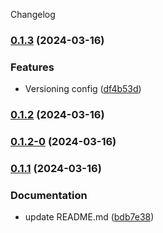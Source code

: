 Changelog
### [0.1.3](https://github.com/xabierlameiro/filtering-tool/compare/v0.1.2...v0.1.3) (2024-03-16)


### Features

* Versioning config ([df4b53d](https://github.com/xabierlameiro/filtering-tool/commit/df4b53da55b5cbdb88851683609d4b1eb3b62c5a))

### [0.1.2](https://github.com/xabierlameiro/filtering-tool/compare/v0.1.2-0...v0.1.2) (2024-03-16)

### [0.1.2-0](https://github.com/xabierlameiro/filtering-tool/compare/v0.1.1...v0.1.2-0) (2024-03-16)

### [0.1.1](https://github.com/xabierlameiro/filtering-tool/releases/tag/v0.1.1) (2024-03-16)


### Documentation

* update README.md ([bdb7e38](https://github.com/xabierlameiro/filtering-tool/commit/bdb7e38fd66367133be1eba4014be3fa8d824b8d))
